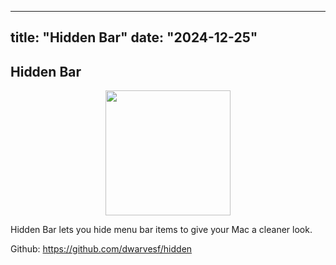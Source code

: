 
---
title: "Hidden Bar"
date: "2024-12-25"
---

## Hidden Bar
<p align="center">
	<img width="200" height="200" margin-right="100%" src="https://github.com/dwarvesf/hidden/blob/develop/img/icon_512%402x.png?raw=true">
</p>
Hidden Bar lets you hide menu bar items to give your Mac a cleaner look.

Github: https://github.com/dwarvesf/hidden

